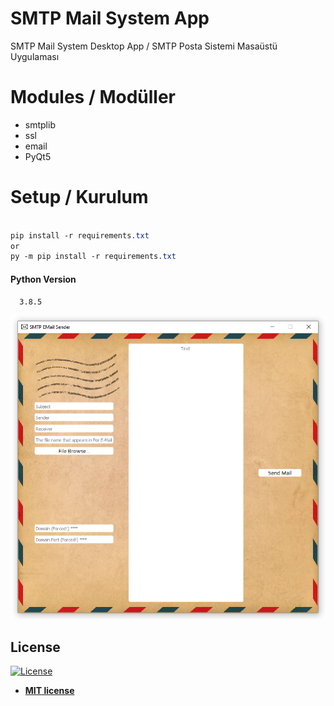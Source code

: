 # SMTP Mail System App

SMTP Mail System Desktop App / SMTP Posta Sistemi Masaüstü Uygulaması

# Modules / Modüller

* smtplib
* ssl
* email
* PyQt5

# Setup / Kurulum

```css

pip install -r requirements.txt
or
py -m pip install -r requirements.txt

```

#### Python Version 
      3.8.5

![Image](https://github.com/1nnr3d/SMTP-Mail-System-App/blob/master/images/ss.png)

## License

[![License](http://img.shields.io/:license-mit-blue.svg?style=flat-square)](http://badges.mit-license.org)

- **[MIT license](http://opensource.org/licenses/mit-license.php)**
